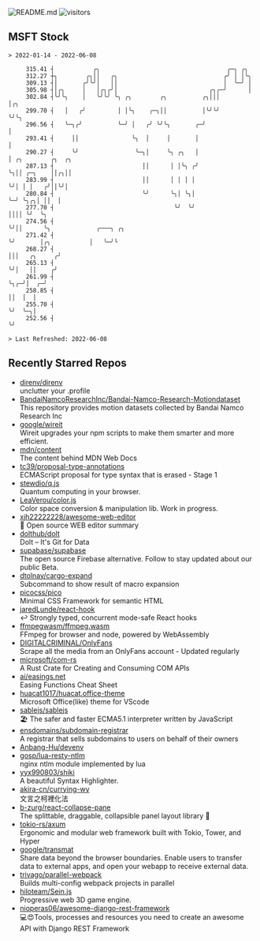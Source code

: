 ![README.md](https://github.com/Gerhut/Gerhut/workflows/README.md/badge.svg)
![visitors](https://visitors.vercel.app/Gerhut/Gerhut?token=8cf69d1f6813d272ef062726b6070c9be4ff72038cfe5a7ded7384a8da65d866)

## MSFT Stock

```
> 2022-01-14 - 2022-06-08

     315.41 ┤           ╭╮                                    ╭─╮ ╭╮                                             
     312.27 ┼╮        ╭╮││   ╭╮                              ╭╯ │ │╰╮                                            
     309.13 ┤│       ╭╯╰╯│   ││                              │  ╰─╯ │                                            
     305.98 ┤│╭╮     │   │╭╮╭╯│                          ╭╮╭─╯      │                                            
     302.84 ┤╰╯╰╮    │   ╰╯╰╯ ╰╮ ╭╮        ╭╮          ╭╮│││        │╭╮                                          
     299.70 ┤   │   ╭╯         │ │╰╮    ╭─╮││          │╰╯╰╯        ╰╯╰╮                                         
     296.56 ┤   ╰─╮╭╯          ╰─╯ │   ╭╯ ╰╯╰╮       ╭─╯               │                                         
     293.41 ┤     ││               ╰╮  │     │       │                 │                                         
     290.27 ┤     ╰╯                ╰─╮│     ╰╮ ╭╮   │                 │ ╭╮        ╭╮  ╭╮                        
     287.13 ┤                         ││      │ │╰╮ ╭╯                 ╰╮││ ╭─╮    ││╭╮││                        
     283.99 ┤                         ││      │ │ │ │                   ╰╯│ │ │   ╭╯││╰╯│                        
     280.84 ┤                         ╰╯      ╰╮│ ╰╮│                     ╰─╯ ╰╮╭╮│ ││  │                        
     277.70 ┤                                  ╰╯  ╰╯                          ││││ ╰╯  ╰╮                       
     274.56 ┤                                                                  ╰╯││      ╰╮             ╭───╮ ╭╮ 
     271.42 ┤                                                                    ╰╯       │╭╮           │   ╰─╯╰ 
     268.27 ┤                                                                             │││   ╭╮     ╭╯        
     265.13 ┤                                                                             ╰╯│   ││    ╭╯         
     261.99 ┤                                                                               ╰╮╭─╯│  ╭─╯          
     258.85 ┤                                                                                ││  │  │            
     255.70 ┤                                                                                ╰╯  ╰─╮│            
     252.56 ┤                                                                                      ╰╯            

> Last Refreshed: 2022-06-08
```

## Recently Starred Repos

- [direnv/direnv](https://github.com/direnv/direnv)  
  unclutter your .profile
- [BandaiNamcoResearchInc/Bandai-Namco-Research-Motiondataset](https://github.com/BandaiNamcoResearchInc/Bandai-Namco-Research-Motiondataset)  
  This repository provides motion datasets collected by Bandai Namco Research Inc
- [google/wireit](https://github.com/google/wireit)  
  Wireit upgrades your npm scripts to make them smarter and more efficient.
- [mdn/content](https://github.com/mdn/content)  
  The content behind MDN Web Docs
- [tc39/proposal-type-annotations](https://github.com/tc39/proposal-type-annotations)  
  ECMAScript proposal for type syntax that is erased - Stage 1
- [stewdio/q.js](https://github.com/stewdio/q.js)  
  Quantum computing in your browser.
- [LeaVerou/color.js](https://github.com/LeaVerou/color.js)  
  Color space conversion & manipulation lib. Work in progress.
- [xjh22222228/awesome-web-editor](https://github.com/xjh22222228/awesome-web-editor)  
  🔨  Open source WEB editor summary
- [dolthub/dolt](https://github.com/dolthub/dolt)  
  Dolt – It's Git for Data
- [supabase/supabase](https://github.com/supabase/supabase)  
  The open source Firebase alternative. Follow to stay updated about our public Beta.
- [dtolnay/cargo-expand](https://github.com/dtolnay/cargo-expand)  
  Subcommand to show result of macro expansion
- [picocss/pico](https://github.com/picocss/pico)  
  Minimal CSS Framework for semantic HTML
- [jaredLunde/react-hook](https://github.com/jaredLunde/react-hook)  
  ↩ Strongly typed, concurrent mode-safe React hooks
- [ffmpegwasm/ffmpeg.wasm](https://github.com/ffmpegwasm/ffmpeg.wasm)  
  FFmpeg for browser and node, powered by WebAssembly
- [DIGITALCRIMINAL/OnlyFans](https://github.com/DIGITALCRIMINAL/OnlyFans)  
  Scrape all the media from an OnlyFans account - Updated regularly
- [microsoft/com-rs](https://github.com/microsoft/com-rs)  
  A Rust Crate for Creating and Consuming COM APIs
- [ai/easings.net](https://github.com/ai/easings.net)  
  Easing Functions Cheat Sheet
- [huacat1017/huacat.office-theme](https://github.com/huacat1017/huacat.office-theme)  
  Microsoft Office(like) theme for VScode
- [sablejs/sablejs](https://github.com/sablejs/sablejs)  
  🏖️ The safer and faster ECMA5.1 interpreter written by JavaScript
- [ensdomains/subdomain-registrar](https://github.com/ensdomains/subdomain-registrar)  
  A registrar that sells subdomains to users on behalf of their owners
- [Anbang-Hu/devenv](https://github.com/Anbang-Hu/devenv)  
- [gosp/lua-resty-ntlm](https://github.com/gosp/lua-resty-ntlm)  
  nginx ntlm module implemented by lua
- [yyx990803/shiki](https://github.com/yyx990803/shiki)  
  A beautiful Syntax Highlighter.
- [akira-cn/currying-wy](https://github.com/akira-cn/currying-wy)  
  文言之柯裡化法
- [b-zurg/react-collapse-pane](https://github.com/b-zurg/react-collapse-pane)  
  The splittable, draggable, collapsible panel layout library 🎉
- [tokio-rs/axum](https://github.com/tokio-rs/axum)  
  Ergonomic and modular web framework built with Tokio, Tower, and Hyper
- [google/transmat](https://github.com/google/transmat)  
  Share data beyond the browser boundaries. Enable users to transfer data to external apps, and open your webapp to receive external data.
- [trivago/parallel-webpack](https://github.com/trivago/parallel-webpack)  
  Builds multi-config webpack projects in parallel
- [hiloteam/Sein.js](https://github.com/hiloteam/Sein.js)  
  Progressive web 3D game engine.
- [nioperas06/awesome-django-rest-framework](https://github.com/nioperas06/awesome-django-rest-framework)  
   💻😍Tools, processes and resources you need to create an awesome API with Django REST Framework
